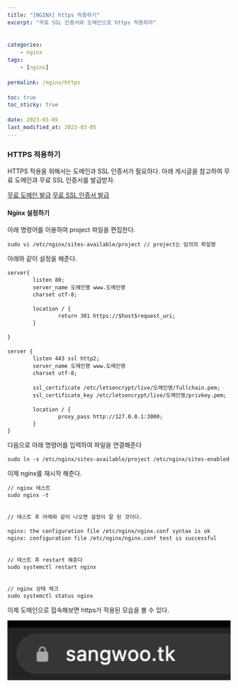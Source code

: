 ```yaml
---
title: "[NGINX] https 적용하기"
excerpt: "무료 SSL 인증서와 도메인으로 https 적용하자"


categories:
    - nginx
tags:
    - [nginx]

permalink: /nginx/https

toc: true
toc_sticky: true

date: 2023-03-05
last_modified_at: 2023-03-05
---
```


### **HTTPS 적용하기**

HTTPS 적용을 위해서는 도메인과 SSL 인증서가 필요하다. 아래 게시글을 참고하여 무료 도메인과 무료 SSL 인증서를 발급받자.

[무료 도메인 발급](https://www.sangwoo.dev/web/freenom)
[무료 SSL 인증서 발급](https://www.sangwoo.dev/web/certbot)

#### **Nginx 설정하기**

아래 명령어를 이용하여 project 파일을 편집한다.

```
sudo vi /etc/nginx/sites-available/project // project는 임의의 파일명
```

아래와 같이 설정을 해준다.

```
server{
        listen 80;
        server_name 도메인명 www.도메인명
        charset utf-8;

        location / {
                return 301 https://$host$request_uri;
        }

}

server {
        listen 443 ssl http2;
        server_name 도메인명 www.도메인명
        charset utf-8;

        ssl_certificate /etc/letsencrypt/live/도메인명/fullchain.pem;
        ssl_certificate_key /etc/letsencrypt/live/도메인명/privkey.pem;

        location / {
                proxy_pass http://127.0.0.1:3000;
        }
}
```

다음으로 아래 명령어를 입력하여 파일을 연결해준다

```
sudo ln -s /etc/nginx/sites-available/project /etc/nginx/sites-enabled
```

이제 nginx를 재시작 해준다.

```
// nginx 테스트
sudo nginx -t


// 테스트 후 아래와 같이 나오면 설정이 잘 된 것이다.

nginx: the configuration file /etc/nginx/nginx.conf syntax is ok
nginx: configuration file /etc/nginx/nginx.conf test is successful


// 테스트 후 restart 해준다
sudo systemctl restart nginx


// nginx 상태 체크
sudo systemctl status nginx
```

이제 도메인으로 접속해보면 https가 적용된 모습을 볼 수 있다.

![Alt text](../../assets/images/posts_img/Nginx/2023-03-05-nginxSSL.png)